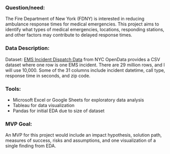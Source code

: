 ### **Question/need:**

The Fire Department of New York (FDNY) is interested in reducing ambulance response times for medical emergencies. This project aims to identify what types of medical emergencies, locations, responding stations, and other factors may contribute to delayed response times. 

### **Data Description:**

Dataset: [EMS Incident Dispatch Data]([https://data.cityofnewyork.us/Public-Safety/EMS-Incident-Dispatch-Data/76xm-jjuj](https://data.cityofnewyork.us/Public-Safety/EMS-Incident-Dispatch-Data/76xm-jjuj)) from NYC OpenData provides a CSV dataset where one row is one EMS incident. There are 29 million rows, and I will use 10,000. Some of the 31 columns include incident datetime, call type, response time in seconds, and zip code. 

### **Tools:**

- Microsoft Excel or Google Sheets for exploratory data analysis
- Tableau for data visualization
- Pandas for initial EDA due to size of dataset

### **MVP Goal:**

An MVP for this project would include an impact hypothesis, solution path, measures of success, risks and assumptions, and one visualization of a single finding from EDA.
